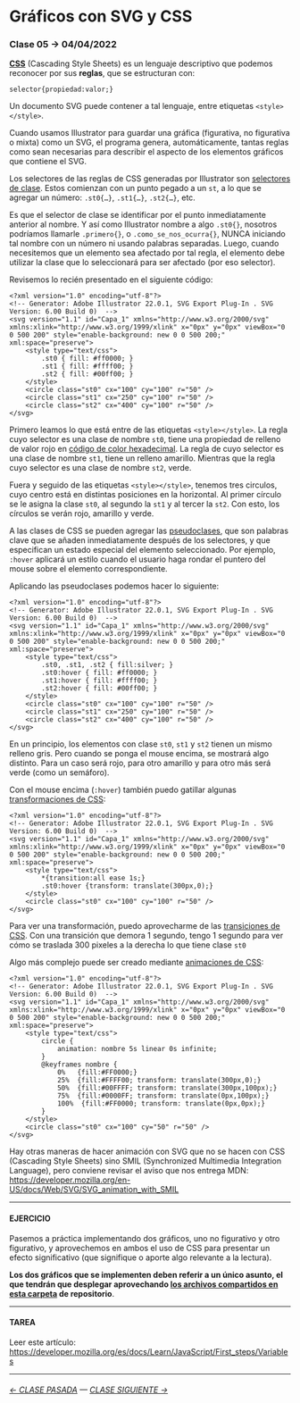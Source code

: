 # Gráficos con SVG y CSS

### Clase 05 → 04/04/2022

**[CSS](https://developer.mozilla.org/es/docs/Learn/Getting_started_with_the_web/CSS_basics)** (Cascading Style Sheets) es un lenguaje descriptivo que podemos reconocer por sus **reglas**, que se estructuran con: 

```
selector{propiedad:valor;}
```

Un documento SVG puede contener a tal lenguaje, entre etiquetas `<style></style>`.

Cuando usamos Illustrator para guardar una gráfica (figurativa, no figurativa o mixta) como un SVG, el programa genera, automáticamente, tantas reglas como sean necesarias para describir el aspecto de los elementos gráficos que contiene el SVG.

Los selectores de las reglas de CSS generadas por Illustrator son [selectores de clase](https://developer.mozilla.org/es/docs/Web/CSS/Class_selectors). Estos comienzan con un punto pegado a un `st`, a lo que se agregar un número: `.st0{…}`, `.st1{…}`, `.st2{…}`, etc.

Es que el selector de clase se identificar por el punto inmediatamente anterior al nombre. Y así como Illustrator nombre a algo `.st0{}`, nosotros podríamos llamarle `.primero{}`, o `.como_se_nos_ocurra{}`, NUNCA iniciando tal nombre con un número ni usando palabras separadas. Luego, cuando necesitemos que un elemento sea afectado por tal regla, el elemento debe utilizar la clase que lo seleccionará para ser afectado (por eso selector).

Revisemos lo recién presentado en el siguiente código:

```
<?xml version="1.0" encoding="utf-8"?>
<!-- Generator: Adobe Illustrator 22.0.1, SVG Export Plug-In . SVG Version: 6.00 Build 0)  -->
<svg version="1.1" id="Capa_1" xmlns="http://www.w3.org/2000/svg" xmlns:xlink="http://www.w3.org/1999/xlink" x="0px" y="0px" viewBox="0 0 500 200" style="enable-background: new 0 0 500 200;" xml:space="preserve">
    <style type="text/css">
        .st0 { fill: #ff0000; }
        .st1 { fill: #ffff00; }
        .st2 { fill: #00ff00; }
    </style>
    <circle class="st0" cx="100" cy="100" r="50" />
    <circle class="st1" cx="250" cy="100" r="50" />
    <circle class="st2" cx="400" cy="100" r="50" />
</svg>
```

Primero leamos lo que está entre de las etiquetas `<style></style>`. La regla cuyo selector es una clase de nombre `st0`, tiene una propiedad de relleno de valor rojo en [código de color hexadecimal](https://htmlcolorcodes.com/es/). La regla de cuyo selector es una clase de nombre `st1`, tiene un relleno amarillo. Mientras que la regla cuyo selector es una clase de nombre `st2`, verde.

Fuera y seguido de las etiquetas `<style></style>`, tenemos tres circulos, cuyo centro está en distintas posiciones en la horizontal. Al primer círculo se le asigna la clase `st0`, al segundo la `st1` y al tercer la `st2`. Con esto, los círculos se verán rojo, amarillo y verde. 

A las clases de CSS se pueden agregar las [pseudoclases](https://developer.mozilla.org/es/docs/Web/CSS/Pseudo-classes), que son palabras clave que se añaden inmediatamente después de los selectores, y que especifican un estado especial del elemento seleccionado. Por ejemplo, `:hover` aplicará un estilo cuando el usuario haga rondar el puntero del mouse sobre el elemento correspondiente.

Aplicando las pseudoclases podemos hacer lo siguiente:

```
<?xml version="1.0" encoding="utf-8"?>
<!-- Generator: Adobe Illustrator 22.0.1, SVG Export Plug-In . SVG Version: 6.00 Build 0)  -->
<svg version="1.1" id="Capa_1" xmlns="http://www.w3.org/2000/svg" xmlns:xlink="http://www.w3.org/1999/xlink" x="0px" y="0px" viewBox="0 0 500 200" style="enable-background: new 0 0 500 200;" xml:space="preserve">
    <style type="text/css">
        .st0, .st1, .st2 { fill:silver; }
        .st0:hover { fill: #ff0000; }
        .st1:hover { fill: #ffff00; }
        .st2:hover { fill: #00ff00; }
    </style>
    <circle class="st0" cx="100" cy="100" r="50" />
    <circle class="st1" cx="250" cy="100" r="50" />
    <circle class="st2" cx="400" cy="100" r="50" />
</svg>
```

En un principio, los elementos con clase `st0`, `st1` y `st2` tienen un mismo relleno gris. Pero cuando se ponga el mouse encima, se mostrará algo distinto. Para un caso será rojo, para otro amarillo y para otro más será verde (como un semáforo).

Con el mouse encima (`:hover`) también puedo gatillar algunas [transformaciones de CSS](https://developer.mozilla.org/es/docs/Web/CSS/transform):

```
<?xml version="1.0" encoding="utf-8"?>
<!-- Generator: Adobe Illustrator 22.0.1, SVG Export Plug-In . SVG Version: 6.00 Build 0)  -->
<svg version="1.1" id="Capa_1" xmlns="http://www.w3.org/2000/svg" xmlns:xlink="http://www.w3.org/1999/xlink" x="0px" y="0px" viewBox="0 0 500 200" style="enable-background: new 0 0 500 200;" xml:space="preserve">
    <style type="text/css">
    	*{transition:all ease 1s;}
        .st0:hover {transform: translate(300px,0);}
    </style>
    <circle class="st0" cx="100" cy="100" r="50" />
</svg>
```

Para ver una transformación, puedo aprovecharme de las [transiciones de CSS](https://developer.mozilla.org/es/docs/Web/CSS/transition). Con una transición que demora 1 segundo, tengo 1 segundo para ver cómo se traslada 300 pixeles a la derecha lo que tiene clase `st0`

Algo más complejo puede ser creado mediante [animaciones de CSS](https://developer.mozilla.org/es/docs/Web/CSS/animation):

```
<?xml version="1.0" encoding="utf-8"?>
<!-- Generator: Adobe Illustrator 22.0.1, SVG Export Plug-In . SVG Version: 6.00 Build 0)  -->
<svg version="1.1" id="Capa_1" xmlns="http://www.w3.org/2000/svg" xmlns:xlink="http://www.w3.org/1999/xlink" x="0px" y="0px" viewBox="0 0 500 200" style="enable-background: new 0 0 500 200;" xml:space="preserve">
    <style type="text/css">
    	circle {
    		animation: nombre 5s linear 0s infinite;
    	}
    	@keyframes nombre {
    		0%   {fill:#FF0000;}
    		25%  {fill:#FFFF00; transform: translate(300px,0);}
    		50%  {fill:#00FFFF; transform: translate(300px,100px);}
    		75%  {fill:#0000FF; transform: translate(0px,100px);}
    		100%  {fill:#FF0000; transform: translate(0px,0px);}
    	}
    </style>
    <circle class="st0" cx="100" cy="50" r="50" />
</svg>
```

Hay otras maneras de hacer animación con SVG que no se hacen con CSS (Cascading Style Sheets) sino SMIL (Synchronized Multimedia Integration Language), pero conviene revisar el aviso que nos entrega MDN: https://developer.mozilla.org/en-US/docs/Web/SVG/SVG_animation_with_SMIL

- - - - - - - - 

#### EJERCICIO

Pasemos a práctica implementando dos gráficos, uno no figurativo y otro figurativo, y aprovechemos en ambos el uso de CSS para presentar un efecto significativo (que signifique o aporte algo relevante a la lectura).

**Los dos gráficos que se implementen deben referir a un único asunto, el que tendrán que desplegar aprovechando [los archivos compartidos en esta carpeta](https://profesorfaco.github.io/dno075-2022-1/clase-05/) de repositorio**.

- - - - - - - - 

#### TAREA

Leer este artículo: https://developer.mozilla.org/es/docs/Learn/JavaScript/First_steps/Variables

- - - - - - - - - - 

###### [← CLASE PASADA](https://github.com/profesorfaco/dno075-2022-1/tree/main/clase-04) — [CLASE SIGUIENTE →](https://github.com/profesorfaco/dno075-2022-1/tree/main/clase-06) 

